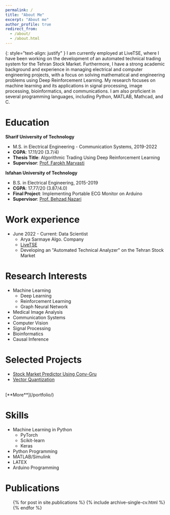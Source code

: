 ```yaml
---
permalink: /
title: "About Me"
excerpt: "About me"
author_profile: true
redirect_from: 
  - /about/
  - /about.html
---
```

{: style="text-align: justify" }
I am currently employed at LiveTSE, where I have been working on the development of an automated technical trading system for the Tehran Stock Market. Furthermore, I have a strong academic background and experience in managing electrical and computer engineering projects, with a focus on solving mathematical and engineering problems using Deep Reinforcement Learning. My research focuses on machine learning and its applications in signal processing, image processing, bioinformatics, and communications. I am also proficient in several programming languages, including Python, MATLAB, Mathcad, and C.

Education
======
**Sharif University of Technology**
* M.S. in Electrical Engineering - Communication Systems, 2019-2022
* **CGPA**: 17.11/20 (3.7/4)
* **Thesis Title**: Algorithmic Trading Using Deep Reinforcement Learning
* **Supervisor**: [Prof. Farokh Marvasti](https://scholar.google.com/citations?user=QqZjvMoAAAAJ&hl=en)

**Isfahan University of Technology**
* B.S. in Electrical Engineering, 2015-2019
* **CGPA**: 17.77/20 (3.87/4.0)
* **Final Project**: Implementing Portable ECG Monitor on Arduino
* **Supervisor**: [Prof. Behzad Nazari](https://scholar.google.com/citations?user=OQVDaXMAAAAJ&hl=en)

Work experience
======
* June 2022 - Current: Data Scientist
  * Arya Sarmaye Algo. Company
  * [LiveTSE](https://livetse.ir/)
  * Developing an "Automated Technical Analyzer" on the Tehran Stock Market
 
Research Interests
======
* Machine Learning
  * Deep Learning
  * Reinforcement Learning
  * Graph Neural Network
* Medical Image Analysis
* Communication Systems
* Computer Vision
* Signal Processing
* Bioinformatics
* Causal Inference

Selected Projects
======
* [Stock Market Predictor Using Conv-Gru](https://nasehmajidi.github.io//portfolio/Stock%20Market%20Predictor/)
* [Vector Quantization](https://nasehmajidi.github.io//portfolio/Vector%20Quantization/)
<br>
[**More**](/portfolio/)
  
Skills
======
* Machine Learning in Python
  * PyTorch
  * Scikit-learn
  * Keras
* Python Programming
* MATLAB/Simulink
* LATEX
* Arduino Programming


Publications
======
  <ul>{% for post in site.publications %}
    {% include archive-single-cv.html %}
  {% endfor %}</ul>

